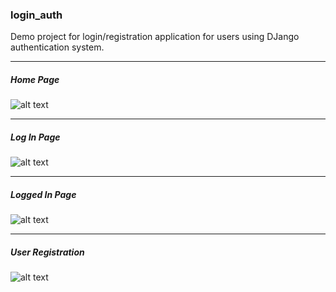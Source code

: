 ### login_auth
Demo project for login/registration application for users using DJango authentication system.

-----------------------------------------------------------------------------------------------------------------------------------

##### Home Page

![alt text](https://github.com/Deltapimol/login_auth/tree/master/Screenshots/Home.jpg?raw=true)

-----------------------------------------------------------------------------------------------------------------------------------

##### Log In Page

![alt text](https://github.com/Deltapimol/login_auth/tree/master/Screenshots/Login.jpg?raw=true)

-----------------------------------------------------------------------------------------------------------------------------------

##### Logged In Page

![alt text](https://github.com/Deltapimol/login_auth/tree/master/Screenshots/Login.jpg?raw=true)

-----------------------------------------------------------------------------------------------------------------------------------

##### User Registration

![alt text](https://github.com/Deltapimol/login_auth/tree/master/Screenshots/UserRegistration.jpg?raw=true)
